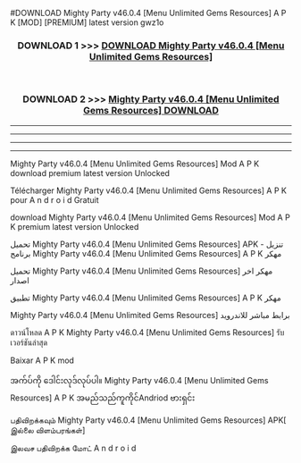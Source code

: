#DOWNLOAD Mighty Party  v46.0.4 [Menu Unlimited Gems Resources] A P K [MOD] [PREMIUM] latest version gwz1o



<div align="center">

<h3>DOWNLOAD 1 >>> <a href="https://teeasianyam.web.app?sq=Mighty Party  v46.0.4 [Menu Unlimited Gems Resources]">DOWNLOAD Mighty Party  v46.0.4 [Menu Unlimited Gems Resources] </a></h3><br>

<h3>DOWNLOAD 2 >>> <a href="https://teeasianyam.web.app?sq=Mighty Party  v46.0.4 [Menu Unlimited Gems Resources] ">Mighty Party  v46.0.4 [Menu Unlimited Gems Resources]  DOWNLOAD </a></h3>

</div>


----------------------------------------------------------

----------------------------------------------------------

----------------------------------------------------------

----------------------------------------------------------


Mighty Party  v46.0.4 [Menu Unlimited Gems Resources]  Mod A P K download premium latest version Unlocked

Télécharger Mighty Party  v46.0.4 [Menu Unlimited Gems Resources]  A P K pour A n d r o i d Gratuit

download Mighty Party  v46.0.4 [Menu Unlimited Gems Resources]  Mod A P K premium latest version Unlocked

تحميل Mighty Party  v46.0.4 [Menu Unlimited Gems Resources]  APK - تنزيل برنامج Mighty Party  v46.0.4 [Menu Unlimited Gems Resources]  A P K مهكر

تحميل Mighty Party  v46.0.4 [Menu Unlimited Gems Resources]  مهكر اخر اصدار

تطبيق Mighty Party  v46.0.4 [Menu Unlimited Gems Resources]  A P K مهكر

Mighty Party  v46.0.4 [Menu Unlimited Gems Resources]  برابط مباشر للاندرويد

ดาวน์โหลด A P K Mighty Party  v46.0.4 [Menu Unlimited Gems Resources]  รับเวอร์ชันล่าสุด

Baixar A P K mod

အက်ပ်ကို ဒေါင်းလုဒ်လုပ်ပါ။ Mighty Party  v46.0.4 [Menu Unlimited Gems Resources]  A P K အမည်သည်ကူကိုင်Andriod ဗားရှင်း

பதிவிறக்கவும் Mighty Party  v46.0.4 [Menu Unlimited Gems Resources]  APK[ இல்லை விளம்பரங்கள்] 
 
இலவச பதிவிறக்க மோட் A n d r o i d



